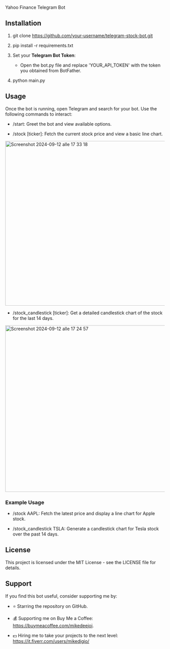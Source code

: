 Yahoo Finance Telegram Bot

Installation
------------

1.  git clone https://github.com/your-username/telegram-stock-bot.git
    
2.  pip install -r requirements.txt
    
3.  Set your **Telegram Bot Token**:
    
    *   Open the bot.py file and replace 'YOUR\_API\_TOKEN' with the token you obtained from BotFather.
        
4.  python main.py
    

Usage
-----

Once the bot is running, open Telegram and search for your bot. Use the following commands to interact:

*   /start: Greet the bot and view available options.
    
*   /stock \[ticker\]: Fetch the current stock price and view a basic line chart.

<img width="518" alt="Screenshot 2024-09-12 alle 17 33 18" src="https://github.com/user-attachments/assets/bb5a7f36-d788-4f6e-bfd7-103397d476a0">




*   /stock\_candlestick \[ticker\]: Get a detailed candlestick chart of the stock for the last 14 days.


<img width="524" alt="Screenshot 2024-09-12 alle 17 24 57" src="https://github.com/user-attachments/assets/73c1f703-a4c4-40e7-997d-c5748bd56254">
    

### Example Usage

*   /stock AAPL: Fetch the latest price and display a line chart for Apple stock.
    
*   /stock\_candlestick TSLA: Generate a candlestick chart for Tesla stock over the past 14 days.
    


License
-------

This project is licensed under the MIT License - see the LICENSE file for details.

Support
-------

If you find this bot useful, consider supporting me by:

*   ⭐️ Starring the repository on GitHub.
    
*   💰 Supporting me on Buy Me a Coffee: https://buymeacoffee.com/mikedeejoi.

*   💵 Hiring me to take your projects to the next level: https://it.fiverr.com/users/mikedigio/  
